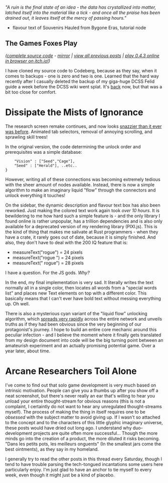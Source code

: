 *"A ruin is the final state of an idea - the data has crystallized into matter, latched itself into the material like a tick - and once all the praise has been drained out, it leaves itself at the mercy of passing hours."*

- flavour text of Souvenirs Hauled from Bygone Eras, tutorial node

## The Games Foxes Play
*([complete source code](https://github.com/Oneirical/The-Games-Foxes-Play) - [mirror]() | [view all previous posts](https://github.com/Oneirical/The-Games-Foxes-Play/tree/main/design/Development%20Logs) | [play 0.4.3 online in browser on itch.io!](https://oneirical.itch.io/tgfp))*

I have cloned my source code to Codeberg, because as they say, when it comes to backups - one is zero and two is one. Learned that the hard way recently after I casually deleted the backup of my giga-huge DCSS Felid guide a week before the DCSS wiki went splat. It's [back](http://crawl.chaosforge.org/Onei%27s_3-rune_Interdimensional_Feline_Kidnapping_Walkthrough_-_FeSu%5EGozag/Jiyva) now, but that was a bit too close for comfort.

# Dissipate the Mists of Ignorance

The research screen remake continues, and now looks [snazzier than it ever was before](https://webmshare.com/play/GeVZa). Animated tab selectors, removal of annoying scrolling, and sprawling skill trees!

In the original version, the code determining the unlock order and prerequisites was a simple database: 

```prerequisites = {
    "Vision" : ["Seed","Cage"],
    "Seed" : ["Herald"], ..etc..
}
```

 However, writing all of these connections was becoming extremely tedious with the sheer amount of nodes available. Instead, there is now a simple algorithm to make an imaginary liquid "flow" through the connectors and unlock everything it touches!

On the sidebar, the dynamic description and flavour text box has also been reworked. Just making the colored text work again took *over 10 hours*. It is bewildering to me how hard such a simple feature is - and the only library I found online is rather unpopular, has a trillion dependencies and is also only available for a deprecated version of my rendering library (PIXI.js). This is the kind of thing that makes me salivate at Rust programmers - when they have a crate, it rarely goes out of date, because it is simply finished. And also, they don't have to deal with the 200 IQ feature that is:

* measureText("rogue") = 24 pixels
* measureText("rogue ") = 24 pixels
* measureText(" rogue") = 28 pixels

I have a question. For the JS gods. *Why?*

In the end, my final implementation is very sad. It literally writes the text normally all in a single color, then locates all words from a "special words list" and places new Text elements on top with a different color. This basically means that I can't ever have bold text without messing everything up. Oh well.

There is also a mysterious cyan variant of the "liquid flow" unlocking algorithm, which [spreads very rapidly](https://webmshare.com/play/Y7rGG) across the entire network and unveils truths as if they had been obvious since the very beginning of our protagonist's journey. I hope to build an entire core mechanic around this peculiar infection - and I believe the moment where it finally gets translated from my design document into code will be the big turning point between an amateurish experiment and an actually promising potential game. Over a year later, about time.

# Arcane Researchers Toil Alone

I've come to find out that solo game development is very much based on intrinsic motivation. People can give you a thumbs up after you show off a neat screenshot, but there's never really an ear that's willing to hear you unload your entire thought-stream for obvious reasons (this is not a complaint, I certaintly do not want to hear any unregulated thought-streams myself). The process of making the thing in itself requires one to be *obsessed* with the subject matter to avoid giving up. If I wasn't so attached to the concept and to the characters of this little glyphic imaginary universe, these posts would have dried out long ago. I understand why duo-development projects are quite often more successful... Though the more minds go into the creation of a product, the more diluted it risks becoming. "Dans les petits pots, les meilleurs onguents" (In the smallest jars come the best ointments), as they say in my homeland.

I generally try to read the other posts in this thread every Saturday, though I tend to have trouble parsing the tech-tongued incantations some users here particularly enjoy. I'm just glad to have an anchor to tie myself to every week, even though it might just be a kind of placebo.